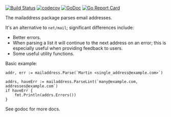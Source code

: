 [![Build Status](https://travis-ci.org/Teamwork/mailaddress.svg?branch=master)](https://travis-ci.org/Teamwork/mailaddress)
[![codecov](https://codecov.io/gh/Teamwork/mailaddress/branch/master/graph/badge.svg?token=n0k8YjbQOL)](https://codecov.io/gh/Teamwork/mailaddress)
[![GoDoc](https://godoc.org/github.com/Teamwork/mailaddress?status.svg)](https://godoc.org/github.com/Teamwork/mailaddress)
[![Go Report Card](https://goreportcard.com/badge/github.com/Teamwork/mailaddress)](https://goreportcard.com/report/github.com/Teamwork/mailaddress)

The mailaddress package parses email addresses.

It's an alternative to `net/mail`; significant differences include:

- Better errors.
- When parsing a list it will continue to the next address on an error; this is
  especially useful when providing feedback to users.
- Some useful utility functions.

Basic example:

	addr, err := mailaddress.Parse(`Martin <single_address@example.com>`)

	addrs, haveErr := mailaddress.ParseLint(`many@example.com, addresses@example.com`)
	if haveErr {
		fmt.Println(addrs.Errors())
	}

See godoc for more docs.
